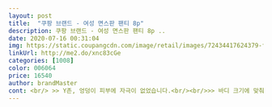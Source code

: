 ```yaml
---
layout: post 
title:  "쿠팡 브랜드 - 여성 면스판 팬티 8p" 
description: 쿠팡 브랜드 - 여성 면스판 팬티 8p ..
date: 2020-07-16 00:31:04 
img: https://static.coupangcdn.com/image/retail/images/72434417624379-f9415bf5-66e5-4ea6-9a04-0ff3535eeacb.jpg 
linkUrl: http://me2.do/xnc83cGe 
categories: [1008] 
color: 006064 
price: 16540 
author: brandMaster 
cont: <br/> >> Y존, 엉덩이 피부에 자극이 없었습니다.<br/><br/>>> 바디 크기에 맞춰 늘어나고, 원복이 잘됩니다.<br/><br/>>> 속살이 비칠 정도는 아니지만, 적당히 얇습니다.<br/><br/>>> 입기 전에 팬티를 펴 보면 ‘너무 편하기만 한 것 아닐까’ 싶을 수 있는데, 막상 입으면 다릅니다.<br/><br/>>> 집에 있던 브라의 매칭 팬티로 적합하더군요.<br/> 오 유용합니다.<br/><br/>>> 타 브랜드 속옷 95 사이즈를 입는데, 베이스알파에센셜 속옷 95도 딱 좋게 맞습니다.<br/><br/>>> 특히 운동할 때 팬티 마감 부분의 자극이 없었습니다.<br/><br/>>> 흐트러지지 않게, 팬티마다 개별로 하드 속지로 모양이 잡혀있더군요.<br/><br/><br/> - 3일 동안 색을 돌아가면서 입었는데, 점점 더 마음에 듭니다.<br/><br/><br/> - 40도 울세탁을 했는데, 소재 변형이나 보푸라기가 일지 않았습니다.<br/><br/><br/> - 구성된 8p가 튀지 않고 데일리로 적합한 색상 + 취향을 타지 않는 ‘완전’ 기본 디자인입니다.<br/><br/><br/> - 마감 부분이 도톰해서 아쉽지만, 깔끔합니다.<br/><br/><br/> - 면 혼방이지만 소재가 면 100%로 착각할 정도로 부드럽고 좋습니다.<br/><br/><br/> - 정 사이즈입니다.<br/><br/><br/> - 종이 패키지에 깔끔하게 8p가 들어있습니다.<br/><br/> 
---
```

 